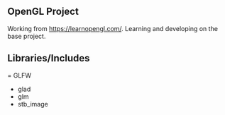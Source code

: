 ## OpenGL Project

Working from <link>https://learnopengl.com/</link>. Learning and developing on the base project.

## Libraries/Includes
= GLFW
- glad
- glm
- stb_image
